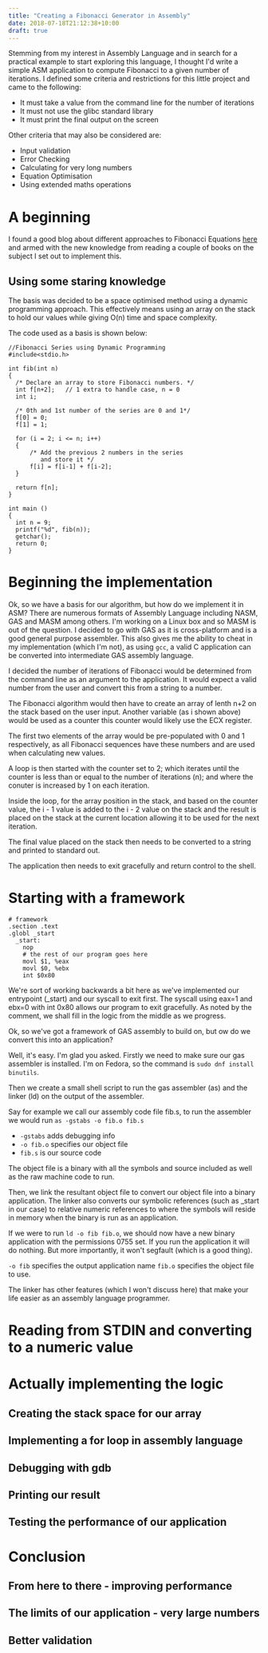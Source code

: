 ```yaml
---
title: "Creating a Fibonacci Generator in Assembly"
date: 2018-07-18T21:12:38+10:00
draft: true
---
```


Stemming from my interest in Assembly Language and in search for a practical example to start exploring this language, I thought I'd write a simple ASM application to compute Fibonacci to a given number of iterations. I defined some criteria and restrictions for this little project and came to the following:

- It must take a value from the command line for the number of iterations
- It must not use the glibc standard library
- It must print the final output on the screen

Other criteria that may also be considered are:
- Input validation
- Error Checking
- Calculating for very long numbers
- Equation Optimisation
- Using extended maths operations

# A beginning

I found a good blog about different approaches to Fibonacci Equations [here](https://www.geeksforgeeks.org/program-for-nth-fibonacci-number/) and armed with the new knowledge from reading a couple of books on the subject I set out to implement this.

## Using some staring knowledge

The basis was decided to be a space optimised method using a dynamic programming approach. This effectively means using an array on the stack to hold our values while giving O(n) time and space complexity.

The code used as a basis is shown below:

```
//Fibonacci Series using Dynamic Programming
#include<stdio.h>
 
int fib(int n)
{
  /* Declare an array to store Fibonacci numbers. */
  int f[n+2];   // 1 extra to handle case, n = 0
  int i;
 
  /* 0th and 1st number of the series are 0 and 1*/
  f[0] = 0;
  f[1] = 1;
 
  for (i = 2; i <= n; i++)
  {
      /* Add the previous 2 numbers in the series
         and store it */
      f[i] = f[i-1] + f[i-2];
  }
 
  return f[n];
}
 
int main ()
{
  int n = 9;
  printf("%d", fib(n));
  getchar();
  return 0;
}
``` 

# Beginning the implementation

Ok, so we have a basis for our algorithm, but how do we implement it in ASM? There are numerous formats of Assembly Language including NASM, GAS and MASM among others. I'm working on a Linux box and so MASM is out of the question. I decided to go with GAS as it is cross-platform and is a good general purpose assembler. This also gives me the ability to cheat in my implementation (which I'm not), as using `gcc`, a valid C application can be converted into intermediate GAS assembly language.

I decided the number of iterations of Fibonacci would be determined from the command line as an argument to the application. It would expect a valid number from the user and convert this from a string to a number.

The Fibonacci algorithm would then have to create an array of lenth n+2 on the stack based on the user input. Another variable (as i shown above) would be used as a counter this counter would likely use the ECX register.

The first two elements of the array would be pre-populated with 0 and 1 respectively, as all Fibonacci sequences have these numbers and are used when calculating new values.

A loop is then started with the counter set to 2; which iterates until the counter is less than or equal to the number of iterations (n); and where the conuter is increased by 1 on each iteration.

Inside the loop, for the array position in the stack, and based on the counter value, the i - 1 value is added to the i - 2 value on the stack and the result is placed on the stack at the current location allowing it to be used for the next iteration.

The final value placed on the stack then needs to be converted to a string and printed to standard out. 

The application then needs to exit gracefully and return control to the shell.


# Starting with a framework

```
# framework
.section .text
.globl _start
  _start:
    nop
    # the rest of our program goes here
    movl $1, %eax
    movl $0, %ebx
    int $0x80
```

We're sort of working backwards a bit here as we've implemented our entrypoint (\_start) and our syscall to exit first. The syscall using eax=1 and ebx=0 with int 0x80 allows our program to exit gracefully. As noted by the comment, we shall fill in the logic from the middle as we progress.

Ok, so we've got a framework of GAS assembly to build on, but ow do we convert this into an application?

Well, it's easy. I'm glad you asked. Firstly we need to make sure our gas assembler is installed. I'm on Fedora, so the command is `sudo dnf install binutils`.

Then we create a small shell script to run the gas assembler (as) and the linker (ld) on the output of the assembler.

Say for example we call our assembly code file fib.s, to run the assembler we would run `as -gstabs -o fib.o fib.s`

- `-gstabs` adds debugging info
- `-o fib.o` specifies our object file
- `fib.s` is our source code

The object file is a binary with all the symbols and source included as well as the raw machine code to run.

Then, we link the resultant object file to convert our object file into a binary application. The linker also converts our symbolic references (such as \_start in our case) to relative numeric references to where the symbols will reside in memory when the binary is run as an application.

If we were to run `ld -o fib fib.o`, we should now have a new binary application with the permissions 0755 set. If you run the application it will do nothing. But more importantly, it won't segfault (which is a good thing).

`-o fib` specifies the output application name
`fib.o` specifies the object file to use.

The linker has other features (which I won't discuss here) that make your life easier as an assembly language programmer.

# Reading from STDIN and converting to a numeric value

# Actually implementing the logic

## Creating the stack space for our array

## Implementing a for loop in assembly language

## Debugging with gdb

## Printing our result

## Testing the performance of our application

# Conclusion 

## From here to there - improving performance

## The limits of our application - very large numbers

## Better validation
